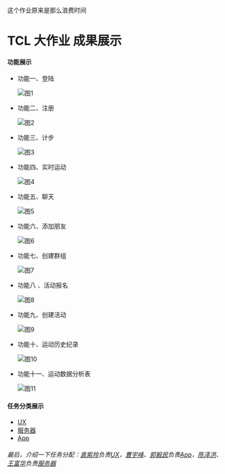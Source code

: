 
这个作业原来是那么浪费时间  

# TCL 大作业 成果展示  
#### 功能展示  

* 功能一、登陆  

  ![图1](https://github.com/afshare/homework1/blob/master/otherFiles/SignIn.gif?raw=true)  

* 功能二、注册  

  ![图2](https://github.com/afshare/homework1/blob/master/otherFiles/SignUp.gif?raw=true)   

* 功能三、计步  

  ![图3](https://github.com/afshare/homework1/blob/master/otherFiles/CountSteps.gif?raw=true)  

* 功能四、实时运动  

  ![图4](https://github.com/afshare/homework1/blob/master/otherFiles/SportWalk.gif?raw=true)  

* 功能五、聊天  

  ![图5](https://github.com/afshare/homework1/blob/master/otherFiles/Chat.gif?raw=true)  

* 功能六、添加朋友  

  ![图6](https://github.com/afshare/homework1/blob/master/otherFiles/AddLinkma.gif?raw=true)  

* 功能七、创建群组  

  ![图7](https://github.com/afshare/homework1/blob/master/otherFiles/CreatGroup.gif?raw=true)  

* 功能八 、活动报名  

  ![图8](https://github.com/afshare/homework1/blob/master/otherFiles/JoinInActive.gif?raw=true)  

* 功能九、创建活动  

  ![图9](https://github.com/afshare/homework1/blob/master/otherFiles/CreateActivity.gif?raw=true)  

* 功能十、运动历史纪录  

  ![图10](https://github.com/afshare/homework1/blob/master/otherFiles/SportHistory.gif?raw=true)  

* 功能十一、运动数据分析表  

  ![图11](https://github.com/afshare/homework1/blob/master/otherFiles/SportHistoryTab.gif?raw=true)  

#### 任务分类展示  
* [UX]()  
* [服务器](Server/README.md)  
* [App]()  

###### 最后，介绍一下任务分配：[袁紫玲]()负责[UX]()，[曹宇峰]()、[郭毅民]()负责[App]()，[陈泽洪]()、[王富华]()负责[服务器]()  

